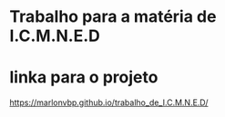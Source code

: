 # Trabalho para a matéria de I.C.M.N.E.D

# linka para o projeto
https://marlonvbp.github.io/trabalho_de_I.C.M.N.E.D/

